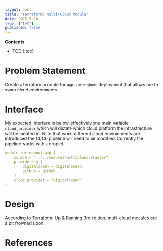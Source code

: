 ```yaml
---
layout: post
title: "Terraform: Multi-Cloud Module"
date: 2025-5-10
tags: ["IaC"]
published: false
---
```


**Contents**
* TOC
{:toc}

# Problem Statement
Create a terraform module for `app-springboot` deployment that allows me to swap cloud environments.

# Interface
My expected interface is below, effectively one main variable `cloud_provider` which will dictate which cloud platform the infrastructure will be created in. Note that when different cloud environments are introduced the CI/CD pipeline will need to be modified. Currently the pipeline works with a droplet

```yaml
module springboot_app {
    source = "../../modules/multicloud/cluster"
    providers = {
        digitalocean = digitalocean
        github = github
    }
    cloud_provider = "digitalocean"
}
```

# Design
According to Terraform: Up & Running 3rd edition, multi-cloud modules are a bit frowned upon. 



# References
[^1]: [][]